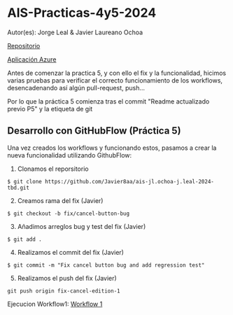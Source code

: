 # AIS-Practicas-4y5-2024

Autor(es): Jorge Leal & Javier Laureano Ochoa

[Repositorio](https://github.com/Javier8aa/ais-jl.ochoa-j.leal-2024-tbd)

[Aplicación Azure](http://nitflex-jljlo.westeurope.azurecontainer.io:8080/)

Antes de comenzar la practica 5, y con ello el fix y la funcionalidad, hicimos varias pruebas para verificar el correcto funcionamiento de los workflows, desencadenando así algún pull-request, push...

Por lo que la práctica 5 comienza tras el commit "Readme actualizado previo P5" y la etiqueta de git

## Desarrollo con GitHubFlow (Práctica 5)

Una vez creados los workflows y funcionando estos, pasamos a crear la nueva funcionalidad utilizando GithubFlow:

1. Clonamos el reporsitorio
```
$ git clone https://github.com/Javier8aa/ais-jl.ochoa-j.leal-2024-tbd.git
```

2. Creamos rama del fix (Javier)
```
$ git checkout -b fix/cancel-button-bug
```

3. Añadimos arreglos bug y test del fix (Javier)
```
$ git add .
```

4. Realizamos el commit del fix (Javier)
```
$ git commit -m "Fix cancel button bug and add regression test"
```

5. Realizamos el push del fix (Javier)
```
git push origin fix-cancel-edition-1
```

Ejecucion Workflow1: [Workflow 1](https://github.com/Javier8aa/ais-jl.ochoa-j.leal-2024-tbd/actions/runs/9749709406)